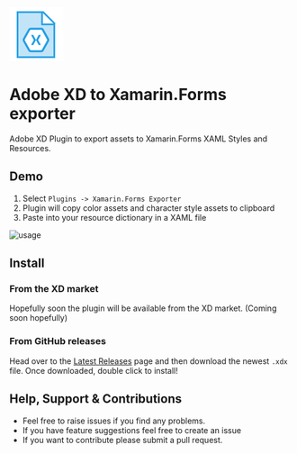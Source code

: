 ![icon](/src/images/Icon96.png)

# Adobe XD to Xamarin.Forms exporter

Adobe XD Plugin to export assets to Xamarin.Forms XAML Styles and Resources. 

## Demo

1. Select `Plugins -> Xamarin.Forms Exporter`
2. Plugin will copy color assets and character style assets to clipboard
3. Paste into your resource dictionary in a XAML file

![usage](/design/Usage.gif)

## Install

### From the XD market

Hopefully soon the plugin will be available from the XD market. (Coming soon hopefully)

### From GitHub releases

Head over to the [Latest Releases](https://github.com/kphillpotts/XDtoXF/releases) page and then download the newest `.xdx` file. Once downloaded, double click to install!

## Help, Support & Contributions

* Feel free to raise issues if you find any problems.  
* If you have feature suggestions feel free to create an issue
* If you want to contribute please submit a pull request.

